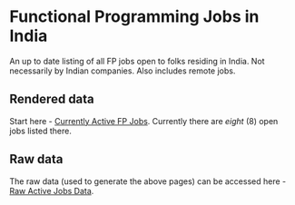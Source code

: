 # Functional Programming Jobs in India
An up to date listing of all FP jobs open to folks residing in India. Not necessarily by Indian companies. Also includes remote jobs.

## Rendered data

Start here - [Currently Active FP Jobs](https://github.com/fpindia/jobs/blob/main/rendered/active.md). Currently there are *eight* (8) open jobs listed there.

## Raw data

The raw data (used to generate the above pages) can be accessed here - [Raw Active Jobs Data](https://github.com/fpindia/jobs/blob/main/raw/active.csv).

